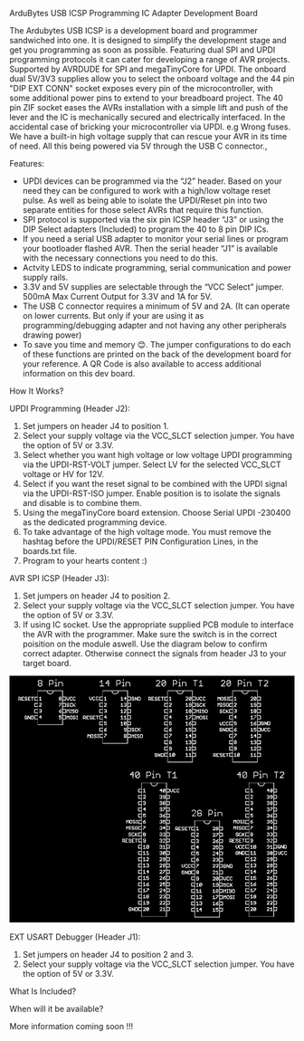 ArduBytes USB ICSP Programming IC Adapter Development Board

The Ardubytes USB ICSP is a development board and programmer sandwiched into one. It is designed to simplify the development stage and get you programming as soon as possible. Featuring dual SPI and UPDI programming protocols it can cater for developing a range of AVR projects. Supported by AVRDUDE for SPI and megaTinyCore for UPDI. The onboard dual 5V/3V3 supplies allow you to select the onboard voltage and the 44 pin "DIP EXT CONN" socket exposes every pin of the microcontroller, with some additional power pins to extend to your breadboard project. The 40 pin ZIF socket eases the AVRs installation with a simple lift and push of the lever and the IC is mechanically secured and electrically interfaced. In the accidental case of bricking your microcontroller via UPDI. e.g Wrong fuses. We have a built-in high voltage supply that can rescue your AVR in its time of need. All this being powered via 5V through the USB C connector.,


Features:
-	UPDI devices can be programmed via the “J2” header. Based on your need they can be configured to work with a high/low voltage reset pulse. As well as being able to isolate the UPDI/Reset pin into two separate entities for those select AVRs that require this function.
-	SPI protocol is supported via the six pin ICSP header “J3” or using the DIP Select adapters (Included) to program the 40 to 8 pin DIP ICs. 
-	If you need a serial USB adapter to monitor your serial lines or program your bootloader flashed AVR. Then the serial header “J1” is available with the necessary connections you need to do this.
- Actvity LEDS to indicate programming, serial communication and power supply rails. 
-	3.3V and 5V supplies are selectable through the “VCC Select” jumper. 500mA Max Current Output for 3.3V and 1A for 5V.
- The USB C connector requires a minimum of 5V and 2A. (It can operate on lower currents. But only if your are using it as programming/debugging adapter and not having any other peripherals drawing power)
-	To save you time and memory 😊. The jumper configurations to do each of these functions are printed on the back of the development board for your reference. A QR Code is also available to access additional information on this dev board.

How It Works?

UPDI Programming (Header J2):
1. Set jumpers on header J4 to position 1.
2. Select your supply voltage via the VCC_SLCT selection jumper. You have the option of 5V or 3.3V.
3. Select whether you want high voltage or low voltage UPDI programming via the UPDI-RST-VOLT jumper. Select LV for the selected VCC_SLCT voltage or HV for 12V.
4. Select if you want the reset signal to be combined with the UPDI signal via the UPDI-RST-ISO jumper. Enable position is to isolate the signals and disable is to combine them.
5. Using the megaTinyCore board extension. Choose Serial UPDI -230400 as the dedicated programming device.
6. To take advantage of the high voltage mode. You must remove the hashtag before the UPDI/RESET PIN Configuration Lines, in the boards.txt file.
7. Program to your hearts content :)

AVR SPI ICSP (Header J3):
1. Set jumpers on header J4 to position 2.
2. Select your supply voltage via the VCC_SLCT selection jumper. You have the option of 5V or 3.3V.
3. If using IC socket. Use the appropriate supplied PCB module to interface the AVR with the programmer. Make sure the switch is in the correct poisition on the module aswell. Use the diagram below to confirm correct adapter. Otherwise connect the signals from header J3 to your target board. 

![AVR SPI Adapter Modes](https://github.com/EEPUXProjects/ArduBytes/blob/main/USB%20ICSP%20Programming%20IC%20Adapter/Images/AVR%20SPI%20Adapter%20Modes.png)

EXT USART Debugger (Header J1):
1. Set jumpers on header J4 to position 2 and 3.
2. Select your supply voltage via the VCC_SLCT selection jumper. You have the option of 5V or 3.3V.




What Is Included?

When will it be available?

More information coming soon !!! 


